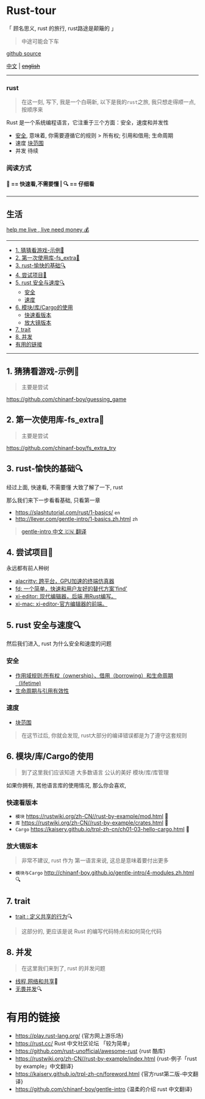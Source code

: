 # Rust-tour 

「 顾名思义, rust 的旅行, rust路途是颠簸的 」

> 中途可能会下车

[github source](https://github.com/rust-lang/rust)

[中文](./readme.md) | ~~[english](./readme.en.md)~~

---

### rust

> 在这一刻, 写下, 我是一个白萌新, 以下是我的`rust`之旅, 我只想走得顺一点, 按顺序来

Rust 是一个系统编程语言，它注重于三个方面：安全，速度和并发性

- [安全](#5-rust-%E5%AE%89%E5%85%A8%E4%B8%8E%E9%80%9F%E5%BA%A6), 意味着, 你需要遵循它的规则 > 所有权; 引用和借用; 生命周期
- 速度 [块范围](http://llever.com/gentle-intro/2-structs-enums-lifetimes.zh.html#a%E5%8F%98%E9%87%8F%E7%9A%84%E8%8C%83%E5%9B%B4)
- 并发 待续

### 阅读方式

#### 👀 == 快速看,不需要懂 | 🔍 == 仔细看

---

## 生活

[help me live , live need money 💰](https://github.com/chinanf-boy/live-need-money)


---

<!-- START doctoc generated TOC please keep comment here to allow auto update -->
<!-- DON'T EDIT THIS SECTION, INSTEAD RE-RUN doctoc TO UPDATE -->


  - [1. 猜猜看游戏-示例👀](#1-%E7%8C%9C%E7%8C%9C%E7%9C%8B%E6%B8%B8%E6%88%8F-%E7%A4%BA%E4%BE%8B)
  - [2. 第一次使用库-fs_extra👀](#2-%E7%AC%AC%E4%B8%80%E6%AC%A1%E4%BD%BF%E7%94%A8%E5%BA%93-fs_extra)
  - [3. rust-愉快的基础🔍](#3-rust-%E6%84%89%E5%BF%AB%E7%9A%84%E5%9F%BA%E7%A1%80)
  - [4. 尝试项目👀](#4-%E5%B0%9D%E8%AF%95%E9%A1%B9%E7%9B%AE)
  - [5. rust 安全与速度🔍](#5-rust-%E5%AE%89%E5%85%A8%E4%B8%8E%E9%80%9F%E5%BA%A6)
    - [安全](#%E5%AE%89%E5%85%A8)
    - [速度](#%E9%80%9F%E5%BA%A6)
  - [6. 模块/库/Cargo的使用](#6-%E6%A8%A1%E5%9D%97%E5%BA%93cargo%E7%9A%84%E4%BD%BF%E7%94%A8)
    - [快速看版本](#%E5%BF%AB%E9%80%9F%E7%9C%8B%E7%89%88%E6%9C%AC)
    - [放大镜版本](#%E6%94%BE%E5%A4%A7%E9%95%9C%E7%89%88%E6%9C%AC)
  - [7. trait](#7-trait)
  - [8. 并发](#8-%E5%B9%B6%E5%8F%91)
- [有用的链接](#%E6%9C%89%E7%94%A8%E7%9A%84%E9%93%BE%E6%8E%A5)

<!-- END doctoc generated TOC please keep comment here to allow auto update -->

---

## 1. 猜猜看游戏-示例👀

> 主要是尝试 

https://github.com/chinanf-boy/guessing_game

## 2. 第一次使用库-fs_extra👀

> 主要是尝试 

https://github.com/chinanf-boy/fs_extra_try

## 3. rust-愉快的基础🔍

经过上面, 快速看, 不需要懂 大致了解了一下, rust

那么我们来下一步看看基础, 只看第一章

- https://slashtutorial.com/rust/1-basics/ `en` 
- http://llever.com/gentle-intro/1-basics.zh.html `zh`

> [ gentle-intro 中文 🇨🇳 翻译 ](https://github.com/chinanf-boy/gentle-intro)

## 4. 尝试项目👀

永远都有前人种树

- [alacritty: 跨平台，GPU加速的终端仿真器](https://github.com/jwilm/alacritty)
- [fd: 一个简单，快速和用户友好的替代方案'find'](https://github.com/sharkdp/fd)
- [xi-editor: 现代编辑器，后端,用Rust编写。](https://github.com/google/xi-editor)
- [xi-mac: xi-editor-官方编辑器的前端。](https://github.com/google/xi-mac)

## 5. rust 安全与速度🔍

然后我们进入, rust 为什么安全和速度的问题

### 安全

- [作用域规则:所有权（ownership）、借用（borrowing）和生命周期（lifetime)](https://rustwiki.org/zh-CN//rust-by-example/scope.html)
- [生命周期与引用有效性](https://kaisery.github.io/trpl-zh-cn/ch10-03-lifetime-syntax.html) 

### 速度

- [块范围](http://llever.com/gentle-intro/2-structs-enums-lifetimes.zh.html#a%E5%8F%98%E9%87%8F%E7%9A%84%E8%8C%83%E5%9B%B4)

> 在这节过后, 你就会发现, rust大部分的编译错误都是为了遵守这套规则

## 6. 模块/库/Cargo的使用

> 到了这里我们应该知道 大多数语言 公认的美好 模块/库/库管理

如果你拥有, 其他语言库的使用情况, 那么你会喜欢, 

### 快速看版本

- `模块` https://rustwiki.org/zh-CN//rust-by-example/mod.html 👀
- `库` https://rustwiki.org/zh-CN//rust-by-example/crates.html 👀
- `Cargo` https://kaisery.github.io/trpl-zh-cn/ch01-03-hello-cargo.html 👀

### 放大镜版本

> 非常不建议, rust 作为 第一语言来说, 这总是意味着要付出更多

- `模块与Cargo` http://chinanf-boy.github.io/gentle-intro/4-modules.zh.html 🔍

## 7. trait

- [trait : 定义共享的行为](https://kaisery.github.io/trpl-zh-cn/ch10-02-traits.html)🔍

> 这部分的, 更应该是说 Rust 的编写代码特点和如何简化代码

## 8. 并发

> 在这里我们来到了, rust 的并发问题 

- [线程,网络和共享](http://llever.com/gentle-intro/7-shared-and-networking.zh.html)👀
- [无畏并发](https://kaisery.github.io/trpl-zh-cn/ch16-00-concurrency.html)🔍

# 有用的链接

- https://play.rust-lang.org/ {官方网上游乐场}
- https://rust.cc/ Rust 中文社区论坛 「较为简单」
- https://github.com/rust-unofficial/awesome-rust {rust 酷库}
- https://rustwiki.org/zh-CN//rust-by-example/index.html {rust-例子「rust by example」中文翻译}
- https://kaisery.github.io/trpl-zh-cn/foreword.html {官方rust第二版-中文翻译}
- https://github.com/chinanf-boy/gentle-intro {温柔的介绍 rust 中文翻译}